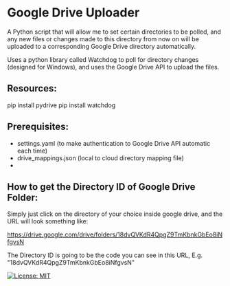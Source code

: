 # Google Drive Uploader

A Python script that will allow me to set certain directories to be polled, and any new files or changes made to this directory from now on will be uploaded to a corresponding Google Drive directory automatically.

Uses a python library called Watchdog to poll for directory changes (designed for Windows), and uses the Google Drive API to upload the files.

## Resources:

pip install pydrive
pip install watchdog

## Prerequisites:

* settings.yaml (to make authentication to Google Drive API automatic each time)
* drive_mappings.json (local to cloud directory mapping file)
* 

## How to get the Directory ID of Google Drive Folder:

Simply just click on the directory of your choice inside google drive, and the URL will look something like:

https://drive.google.com/drive/folders/18dvQVKdR4QpgZ9TmKbnkGbEo8iNfgvsN

The Directory ID is going to be the code you can see in this URL, E.g. "18dvQVKdR4QpgZ9TmKbnkGbEo8iNfgvsN"


[![License: MIT](https://img.shields.io/badge/License-MIT-blue.svg)](https://opensource.org/licenses/MIT)